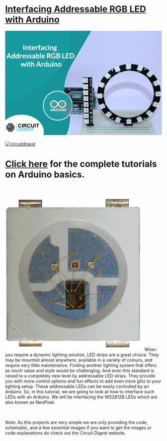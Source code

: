 # [Interfacing Addressable RGB LED with Arduino](https://circuitdigest.com/microcontroller-projects/interfacing-neopixel-led-strip-with-arduino)

<img src="https://github.com/Circuit-Digest/Basic-Arduino-Tutorials-for-Beginners-/blob/e5fe4f27a5d4b228eb947de287cbbebc7b6607cd/Interfacing%20Addressable%20RGB%20LED%20with%20Arduino/title%20image.png" width="" alt="alt_text" title="image_tooltip">


<br>

<br>
<a href="https://circuitdigest.com/tags/arduino"><img src="https://img.shields.io/static/v1?label=&labelColor=505050&message=Arduino Basic Tutorials Circuit Digest&color=%230076D6&style=social&logo=google-chrome&logoColor=%230076D6" alt="circuitdigest"/></a>
<br>

[<h1>Click here](https://circuitdigest.com/tags/arduino) for the complete tutorials on Arduino basics.</h1>
<br>
<br>
<img src="https://github.com/Circuit-Digest/Basic-Arduino-Tutorials-for-Beginners-/blob/e5fe4f27a5d4b228eb947de287cbbebc7b6607cd/Interfacing%20Addressable%20RGB%20LED%20with%20Arduino/neopixel-closeup.gif" width="" height="" />
When you require a dynamic lighting solution, LED strips are a great choice. They may be mounted almost anywhere, available in a variety of colours, and require very little maintenance. Finding another lighting system that offers as much value and style would be challenging. And even this standard is raised to a completely new level by addressable LED strips. They provide you with more control options and fun effects to add even more glitz to your lighting setup. These addressable LEDs can be easily controlled by an Arduino. So, in this tutorial, we are going to look at how to interface such LEDs with an Arduino. We will be interfacing the WS2812B LEDs which are also known as NeoPixel.

<br>
<br>
Note: As this projects are very simple we are only providing the code, schemaitic, and a few essential images if you want to get the images or code explanations do check out the Circuit Digest website.
<br>
<br>
